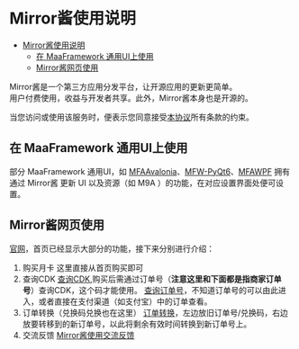 # Mirror酱使用说明

- [Mirror酱使用说明](#mirror酱使用说明)
  - [在 MaaFramework 通用UI上使用](#在-maaframework-通用ui上使用)
  - [Mirror酱网页使用](#mirror酱网页使用)

Mirror酱是一个第三方应用分发平台，让开源应用的更新更简单。  
用户付费使用，收益与开发者共享。此外，Mirror酱本身也是开源的。

当您访问或使用该服务时，便表示您同意接受[本协议](https://mirrorchyan.com/disclaimer.html)所有条款的约束。

## 在 MaaFramework 通用UI上使用

部分 MaaFramework 通用UI，如 [MFAAvalonia](https://github.com/SweetSmellFox/MFAAvalonia)、[MFW-PyQt6](https://github.com/overflow65537/MFW-PyQt6)、[MFAWPF](https://github.com/SweetSmellFox/MFAWPF) 拥有通过 Mirror酱 更新 UI 以及资源（如 M9A ）的功能，在对应设置界面处便可设置。

## Mirror酱网页使用

[官网](https://mirrorchyan.com)，首页已经显示大部分的功能，接下来分别进行介绍：  

1. 购买月卡
这里直接从首页购买即可
2. 查询CDK
[查询CDK](https://mirrorchyan.com/zh/get-key),购买后需通过订单号（**注意这里和下面都是指商家订单号**）查询CDK，这个码才能使用。
[查询订单号](https://afdian.com/dashboard/order)，不知道订单号的可以由此进入，或者直接在支付渠道（如支付宝）中的订单查看。
3. 订单转换（兑换码兑换也在这里）
[订单转换](https://mirrorchyan.com/zh/transfer)，左边放旧订单号/兑换码，右边放要转移到的新订单号，以此将剩余有效时间转换到新订单号上。
4. 交流反馈
[Mirror酱使用交流反馈](https://pd.qq.com/g/MirrorChyan)
